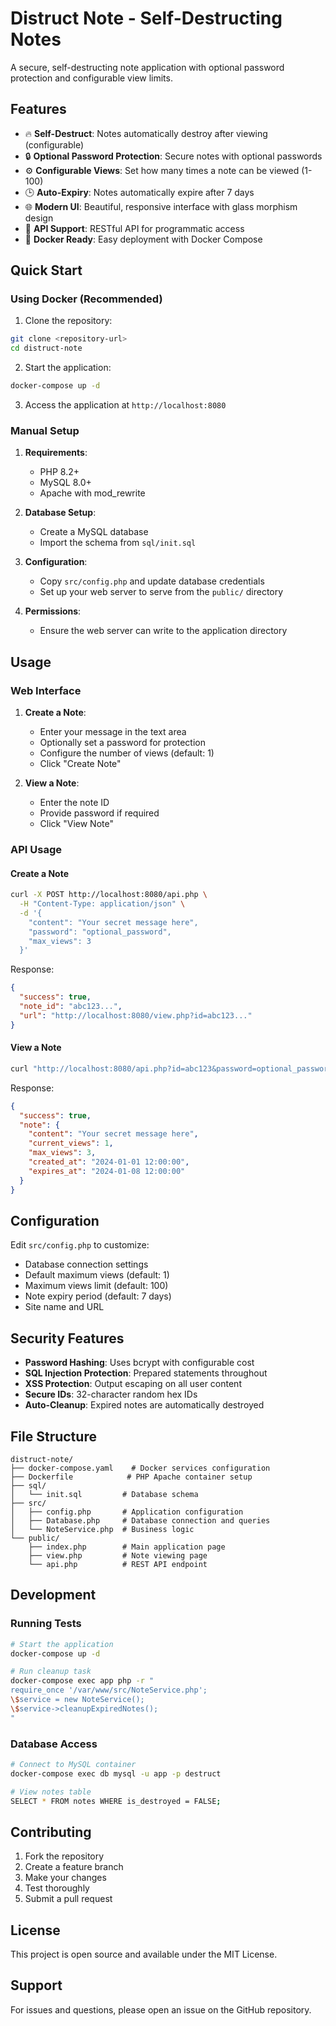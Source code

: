 # Distruct Note - Self-Destructing Notes

A secure, self-destructing note application with optional password protection and configurable view limits.

## Features

- 🔥 **Self-Destruct**: Notes automatically destroy after viewing (configurable)
- 🔒 **Optional Password Protection**: Secure notes with optional passwords
- ⚙️ **Configurable Views**: Set how many times a note can be viewed (1-100)
- 🕒 **Auto-Expiry**: Notes automatically expire after 7 days
- 🌐 **Modern UI**: Beautiful, responsive interface with glass morphism design
- 🔌 **API Support**: RESTful API for programmatic access
- 🐳 **Docker Ready**: Easy deployment with Docker Compose

## Quick Start

### Using Docker (Recommended)

1. Clone the repository:
```bash
git clone <repository-url>
cd distruct-note
```

2. Start the application:
```bash
docker-compose up -d
```

3. Access the application at `http://localhost:8080`

### Manual Setup

1. **Requirements**:
   - PHP 8.2+
   - MySQL 8.0+
   - Apache with mod_rewrite

2. **Database Setup**:
   - Create a MySQL database
   - Import the schema from `sql/init.sql`

3. **Configuration**:
   - Copy `src/config.php` and update database credentials
   - Set up your web server to serve from the `public/` directory

4. **Permissions**:
   - Ensure the web server can write to the application directory

## Usage

### Web Interface

1. **Create a Note**:
   - Enter your message in the text area
   - Optionally set a password for protection
   - Configure the number of views (default: 1)
   - Click "Create Note"

2. **View a Note**:
   - Enter the note ID
   - Provide password if required
   - Click "View Note"

### API Usage

#### Create a Note
```bash
curl -X POST http://localhost:8080/api.php \
  -H "Content-Type: application/json" \
  -d '{
    "content": "Your secret message here",
    "password": "optional_password",
    "max_views": 3
  }'
```

Response:
```json
{
  "success": true,
  "note_id": "abc123...",
  "url": "http://localhost:8080/view.php?id=abc123..."
}
```

#### View a Note
```bash
curl "http://localhost:8080/api.php?id=abc123&password=optional_password"
```

Response:
```json
{
  "success": true,
  "note": {
    "content": "Your secret message here",
    "current_views": 1,
    "max_views": 3,
    "created_at": "2024-01-01 12:00:00",
    "expires_at": "2024-01-08 12:00:00"
  }
}
```

## Configuration

Edit `src/config.php` to customize:

- Database connection settings
- Default maximum views (default: 1)
- Maximum views limit (default: 100)
- Note expiry period (default: 7 days)
- Site name and URL

## Security Features

- **Password Hashing**: Uses bcrypt with configurable cost
- **SQL Injection Protection**: Prepared statements throughout
- **XSS Protection**: Output escaping on all user content
- **Secure IDs**: 32-character random hex IDs
- **Auto-Cleanup**: Expired notes are automatically destroyed

## File Structure

```
distruct-note/
├── docker-compose.yaml    # Docker services configuration
├── Dockerfile            # PHP Apache container setup
├── sql/
│   └── init.sql         # Database schema
├── src/
│   ├── config.php       # Application configuration
│   ├── Database.php     # Database connection and queries
│   └── NoteService.php  # Business logic
└── public/
    ├── index.php        # Main application page
    ├── view.php         # Note viewing page
    └── api.php          # REST API endpoint
```

## Development

### Running Tests
```bash
# Start the application
docker-compose up -d

# Run cleanup task
docker-compose exec app php -r "
require_once '/var/www/src/NoteService.php';
\$service = new NoteService();
\$service->cleanupExpiredNotes();
"
```

### Database Access
```bash
# Connect to MySQL container
docker-compose exec db mysql -u app -p destruct

# View notes table
SELECT * FROM notes WHERE is_destroyed = FALSE;
```

## Contributing

1. Fork the repository
2. Create a feature branch
3. Make your changes
4. Test thoroughly
5. Submit a pull request

## License

This project is open source and available under the MIT License.

## Support

For issues and questions, please open an issue on the GitHub repository.
